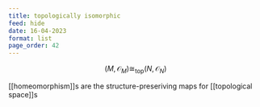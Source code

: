 ```yaml
---
title: topologically isomorphic
feed: hide
date: 16-04-2023
format: list
page_order: 42
---
```



$$(M, \mathcal O_M) \cong_\text{top} (N, \mathcal O_N)$$

[[homeomorphism]]s are the structure-preseriving maps for [[topological space]]s